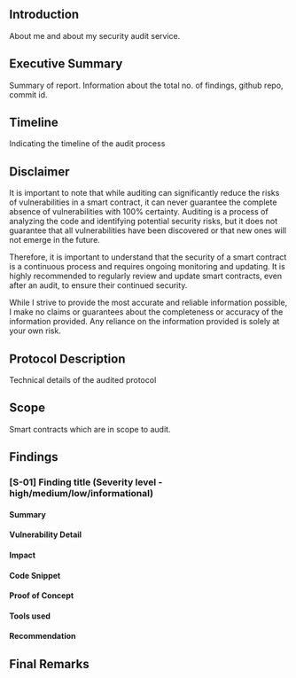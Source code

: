 ## Introduction

About me and about my security audit service.

## Executive Summary

Summary of report. Information about the total no. of findings, github repo, commit id. 

## Timeline

Indicating the timeline of the audit process

## Disclaimer

It is important to note that while auditing can significantly reduce the risks of vulnerabilities in a smart contract, it can never guarantee the complete absence of vulnerabilities with 100% certainty. Auditing is a process of analyzing the code and identifying potential security risks, but it does not guarantee that all vulnerabilities have been discovered or that new ones will not emerge in the future.

Therefore, it is important to understand that the security of a smart contract is a continuous process and requires ongoing monitoring and updating. It is highly recommended to regularly review and update smart contracts, even after an audit, to ensure their continued security.

While I strive to provide the most accurate and reliable information possible, I make no claims or guarantees about the completeness or accuracy of the information provided. Any reliance on the information provided is solely at your own risk.

## Protocol Description

Technical details of the audited protocol

## Scope

Smart contracts which are in scope to audit. 

## Findings

### [S-01] Finding title (Severity level - high/medium/low/informational)
#### Summary
#### Vulnerability Detail
#### Impact
#### Code Snippet
#### Proof of Concept
#### Tools used
#### Recommendation

## Final Remarks